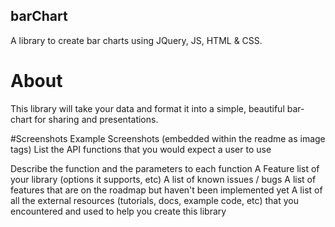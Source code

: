 ## barChart
A library to create bar charts using JQuery, JS, HTML &amp; CSS. 

# About
This library will take your data and format it into a simple, beautiful bar-chart for sharing and presentations. 

#Screenshots
Example Screenshots (embedded within the readme as image tags)
List the API functions that you would expect a user to use

Describe the function and the parameters to each function
A Feature list of your library (options it supports, etc)
A list of known issues / bugs
A list of features that are on the roadmap but haven't been implemented yet
A list of all the external resources (tutorials, docs, example code, etc) that you encountered and used to help you create this library
